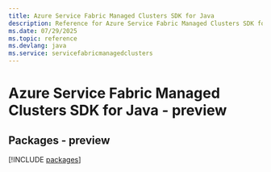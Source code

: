 ```yaml
---
title: Azure Service Fabric Managed Clusters SDK for Java
description: Reference for Azure Service Fabric Managed Clusters SDK for Java
ms.date: 07/29/2025
ms.topic: reference
ms.devlang: java
ms.service: servicefabricmanagedclusters
---
```

# Azure Service Fabric Managed Clusters SDK for Java - preview
## Packages - preview
[!INCLUDE [packages](service-fabric-managed-clusters-index.md)]